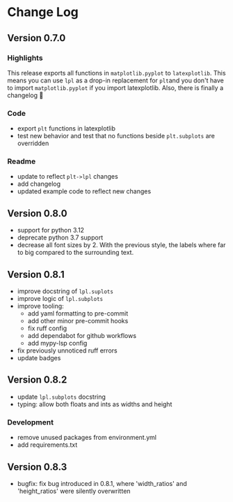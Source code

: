 # Change Log

## Version 0.7.0

### Highlights

This release exports all functions in `matplotlib.pyplot` to `latexplotlib`. This means you can use `lpl` as a drop-in replacement for `plt`and you don't have to import `matplotlib.pyplot` if you import latexplotlib. Also, there is finally a changelog 🎉

### Code
- export `plt` functions in latexplotlib
- test new behavior and test that no functions beside `plt.subplots` are overridden

### Readme
- update to reflect `plt->lpl` changes
- add changelog
- updated example code to reflect new changes

## Version 0.8.0

- support for python 3.12
- deprecate python 3.7 support
- decrease all font sizes by 2. With the previous style, the labels where far to big compared to the surrounding text.

## Version 0.8.1

- improve docstring of `lpl.suplots`
- improve logic of `lpl.subplots`
- improve tooling:
    - add yaml formatting to pre-commit
    - add other minor pre-commit hooks
    - fix ruff config
    - add dependabot for github workflows
    - add mypy-lsp config
- fix previously unnoticed ruff errors
- update badges

## Version 0.8.2

- update `lpl.subplots` docstring
- typing: allow both floats and ints as widths and height

### Development
- remove unused packages from environment.yml
- add requirements.txt

## Version 0.8.3

- bugfix: fix bug introduced in 0.8.1, where 'width_ratios' and 'height_ratios' were silently overwritten
